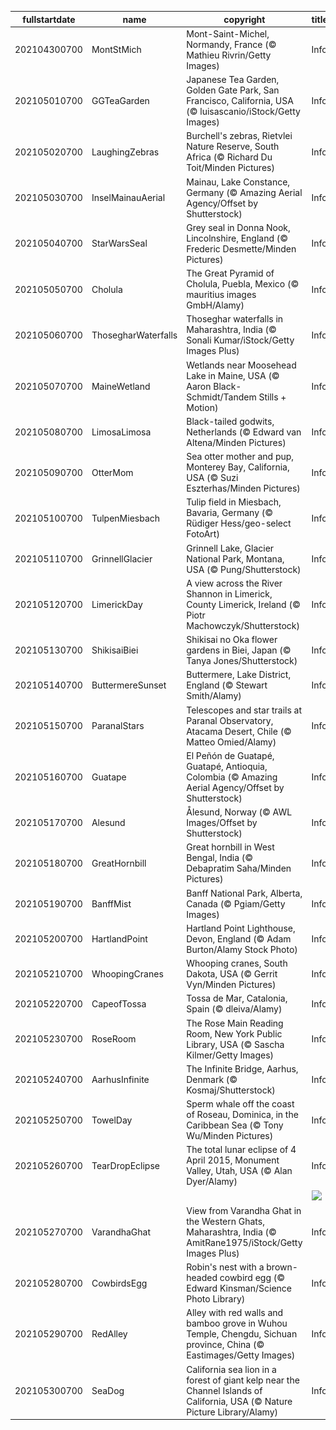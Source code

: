 |fullstartdate|name|copyright|title|image|
|--|--|--|--|--|
202104300700|MontStMich|Mont-Saint-Michel, Normandy, France (© Mathieu Rivrin/Getty Images)|Info|![](/en-AU/2021/05/202104300700MontStMich.jpg)|
202105010700|GGTeaGarden|Japanese Tea Garden, Golden Gate Park, San Francisco, California, USA (© luisascanio/iStock/Getty Images)|Info|![](/en-AU/2021/05/202105010700GGTeaGarden.jpg)|
202105020700|LaughingZebras|Burchell's zebras, Rietvlei Nature Reserve, South Africa (© Richard Du Toit/Minden Pictures)|Info|![](/en-AU/2021/05/202105020700LaughingZebras.jpg)|
202105030700|InselMainauAerial|Mainau, Lake Constance, Germany (© Amazing Aerial Agency/Offset by Shutterstock)|Info|![](/en-AU/2021/05/202105030700InselMainauAerial.jpg)|
202105040700|StarWarsSeal|Grey seal in Donna Nook, Lincolnshire, England (© Frederic Desmette/Minden Pictures)|Info|![](/en-AU/2021/05/202105040700StarWarsSeal.jpg)|
202105050700|Cholula|The Great Pyramid of Cholula, Puebla, Mexico (© mauritius images GmbH/Alamy)|Info|![](/en-AU/2021/05/202105050700Cholula.jpg)|
202105060700|ThosegharWaterfalls|Thoseghar waterfalls in Maharashtra, India (© Sonali Kumar/iStock/Getty Images Plus)|Info|![](/en-AU/2021/05/202105060700ThosegharWaterfalls.jpg)|
202105070700|MaineWetland|Wetlands near Moosehead Lake in Maine, USA (© Aaron Black-Schmidt/Tandem Stills + Motion)|Info|![](/en-AU/2021/05/202105070700MaineWetland.jpg)|
202105080700|LimosaLimosa|Black-tailed godwits, Netherlands (© Edward van Altena/Minden Pictures)|Info|![](/en-AU/2021/05/202105080700LimosaLimosa.jpg)|
202105090700|OtterMom|Sea otter mother and pup, Monterey Bay, California, USA (© Suzi Eszterhas/Minden Pictures)|Info|![](/en-AU/2021/05/202105090700OtterMom.jpg)|
202105100700|TulpenMiesbach|Tulip field in Miesbach, Bavaria, Germany (© Rüdiger Hess/geo-select FotoArt)|Info|![](/en-AU/2021/05/202105100700TulpenMiesbach.jpg)|
202105110700|GrinnellGlacier|Grinnell Lake, Glacier National Park, Montana, USA (© Pung/Shutterstock)|Info|![](/en-AU/2021/05/202105110700GrinnellGlacier.jpg)|
202105120700|LimerickDay|A view across the River Shannon in Limerick, County Limerick, Ireland (© Piotr Machowczyk/Shutterstock)|Info|![](/en-AU/2021/05/202105120700LimerickDay.jpg)|
202105130700|ShikisaiBiei|Shikisai no Oka flower gardens in Biei, Japan (© Tanya Jones/Shutterstock)|Info|![](/en-AU/2021/05/202105130700ShikisaiBiei.jpg)|
202105140700|ButtermereSunset|Buttermere, Lake District, England (© Stewart Smith/Alamy)|Info|![](/en-AU/2021/05/202105140700ButtermereSunset.jpg)|
202105150700|ParanalStars|Telescopes and star trails at Paranal Observatory, Atacama Desert, Chile (© Matteo Omied/Alamy)|Info|![](/en-AU/2021/05/202105150700ParanalStars.jpg)|
202105160700|Guatape|El Peñón de Guatapé, Guatapé, Antioquia, Colombia (© Amazing Aerial Agency/Offset by Shutterstock)|Info|![](/en-AU/2021/05/202105160700Guatape.jpg)|
202105170700|Alesund|Ålesund, Norway (© AWL Images/Offset by Shutterstock)|Info|![](/en-AU/2021/05/202105170700Alesund.jpg)|
202105180700|GreatHornbill|Great hornbill in West Bengal, India (© Debapratim Saha/Minden Pictures)|Info|![](/en-AU/2021/05/202105180700GreatHornbill.jpg)|
202105190700|BanffMist|Banff National Park, Alberta, Canada (© Pgiam/Getty Images)|Info|![](/en-AU/2021/05/202105190700BanffMist.jpg)|
202105200700|HartlandPoint|Hartland Point Lighthouse, Devon, England (© Adam Burton/Alamy Stock Photo)|Info|![](/en-AU/2021/05/202105200700HartlandPoint.jpg)|
202105210700|WhoopingCranes|Whooping cranes, South Dakota, USA (© Gerrit Vyn/Minden Pictures)|Info|![](/en-AU/2021/05/202105210700WhoopingCranes.jpg)|
202105220700|CapeofTossa|Tossa de Mar, Catalonia, Spain (© dleiva/Alamy)|Info|![](/en-AU/2021/05/202105220700CapeofTossa.jpg)|
202105230700|RoseRoom|The Rose Main Reading Room, New York Public Library, USA (© Sascha Kilmer/Getty Images)|Info|![](/en-AU/2021/05/202105230700RoseRoom.jpg)|
202105240700|AarhusInfinite|The Infinite Bridge, Aarhus, Denmark (© Kosmaj/Shutterstock)|Info|![](/en-AU/2021/05/202105240700AarhusInfinite.jpg)|
202105250700|TowelDay|Sperm whale off the coast of Roseau, Dominica, in the Caribbean Sea (© Tony Wu/Minden Pictures)|Info|![](/en-AU/2021/05/202105250700TowelDay.jpg)|
202105260700|TearDropEclipse|The total lunar eclipse of 4 April 2015, Monument Valley, Utah, USA (© Alan Dyer/Alamy)|Info|![](/en-AU/2021/05/202105260700TearDropEclipse.jpg)|
||||![](/en-AU/2021/05/.jpg)|
202105270700|VarandhaGhat|View from Varandha Ghat in the Western Ghats, Maharashtra, India (© AmitRane1975/iStock/Getty Images Plus)|Info|![](/en-AU/2021/05/202105270700VarandhaGhat.jpg)|
202105280700|CowbirdsEgg|Robin's nest with a brown-headed cowbird egg (© Edward Kinsman/Science Photo Library)|Info|![](/en-AU/2021/05/202105280700CowbirdsEgg.jpg)|
202105290700|RedAlley|Alley with red walls and bamboo grove in Wuhou Temple, Chengdu, Sichuan province, China (© Eastimages/Getty Images)|Info|![](/en-AU/2021/05/202105290700RedAlley.jpg)|
202105300700|SeaDog|California sea lion in a forest of giant kelp near the Channel Islands of California, USA (© Nature Picture Library/Alamy)|Info|![](/en-AU/2021/05/202105300700SeaDog.jpg)|
